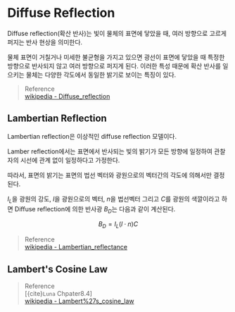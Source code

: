 # Diffuse Reflection
Diffuse reflection(확산 반사)는 빛이 물체의 표면에 닿았을 때, 여러 방향으로 고르게 퍼지는 반사 현상을 의미한다.

물체 표면이 거칠거나 미세한 불균형을 가지고 있으면 광선이 표면에 닿았을 때 특정한 방향으로 반사되지 않고 여러 방향으로 퍼지게 된다. 이러한 특성 때문에 확산 반사를 일으키는 물체는 다양한 각도에서 동일한 밝기로 보이는 특징이 있다.

> Reference  
> [wikipedia - Diffuse_reflection](https://en.wikipedia.org/wiki/Diffuse_reflection)  

## Lambertian Reflection
Lambertian reflection은 이상적인 diffuse reflection 모델이다.

Lamber reflection에서는 표면에서 반사되는 빛의 밝기가 모든 방향에 일정하여 관찰자의 시선에 관계 없이 일정하다고 가정한다.

따라서, 표면의 밝기는 표면의 법선 벡터와 광원으로의 벡터간의 각도에 의해서만 결정된다.

$I_L$을 광원의 강도, $l$을 광원으로의 벡터, $n$을 법선벡터 그리고 $C$를 광원의 색깔이라고 하면 Diffuse reflection에 의한 반사광 $B_D$는 다음과 같이 계산된다. 

$$ B_D = I_L (l\cdot n) C $$

> Reference  
> [wikipedia - Lambertian_reflectance](https://en.wikipedia.org/wiki/Lambertian_reflectance)  

## Lambert's Cosine Law



> Reference  
> [{cite}`Luna` Chpater8.4]  
> [wikipedia - Lambert%27s_cosine_law](https://en.wikipedia.org/wiki/Lambert%27s_cosine_law)  